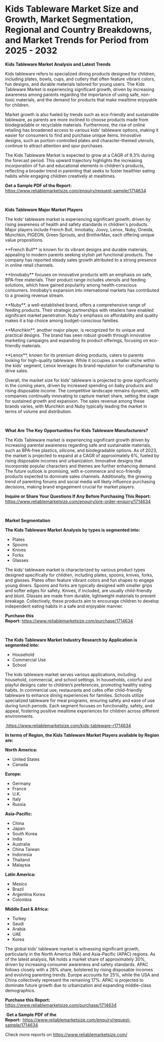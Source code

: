 <p><h1>Kids Tableware Market Size and Growth, Market Segmentation, Regional and Country Breakdowns, and Market Trends for Period from 2025 -  2032</h1></p><p><strong>Kids Tableware Market Analysis and Latest Trends</strong></p>
<p><p>Kids tableware refers to specialized dining products designed for children, including plates, bowls, cups, and cutlery that often feature vibrant colors, fun designs, and durable materials tailored for young users. The Kids Tableware Market is experiencing significant growth, driven by increasing awareness among parents regarding the importance of using safe, non-toxic materials, and the demand for products that make mealtime enjoyable for children. </p><p>Market growth is also fueled by trends such as eco-friendly and sustainable tableware, as parents are more inclined to choose products made from biodegradable or recyclable materials. Furthermore, the rise of online retailing has broadened access to various kids' tableware options, making it easier for consumers to find and purchase unique items. Innovative designs, such as portion-controlled plates and character-themed utensils, continue to attract attention and spur purchases.</p><p>The Kids Tableware Market is expected to grow at a CAGR of 8.3% during the forecast period. This upward trajectory highlights the increasing incorporation of fun and educational elements in children's products, reflecting a broader trend in parenting that seeks to foster healthier eating habits while engaging children creatively at mealtimes.</p></p>
<p><strong>Get a Sample PDF of the Report:&nbsp;</strong> <a href="https://www.reliablemarketsize.com/enquiry/request-sample/1714634?utm_campaign=2948&utm_medium=2&utm_source=Github&utm_content=ia&utm_term=28032025&utm_id=kids-tableware">https://www.reliablemarketsize.com/enquiry/request-sample/1714634</a></p>
<p>&nbsp;</p>
<p><strong>Kids Tableware Major Market Players</strong></p>
<p><p>The kids' tableware market is experiencing significant growth, driven by rising awareness of health and safety standards in children's products. Major players include French Bull, Innobaby, Joovy, Lenox, Nuby, Oneida, Munchkin, PIGEON, Green Sprouts, and BrotherMax, each offering unique value propositions.</p><p>**French Bull** is known for its vibrant designs and durable materials, appealing to modern parents seeking stylish yet functional products. The company has reported steady sales growth attributed to a strong presence in online retail channels.</p><p>**Innobaby** focuses on innovative products with an emphasis on safe, BPA-free materials. Their product range includes utensils and feeding solutions, which have gained popularity among health-conscious consumers. Innobaby’s expansion into international markets has contributed to a growing revenue stream.</p><p>**Nuby**, a well-established brand, offers a comprehensive range of feeding products. Their strategic partnerships with retailers have enabled significant market penetration. Nuby's emphasis on affordability and quality makes it a top choice among budget-conscious families.</p><p>**Munchkin**, another major player, is recognized for its unique and practical designs. The brand has seen robust growth through innovative marketing campaigns and expanding its product offerings, focusing on eco-friendly materials.</p><p>**Lenox**, known for its premium dining products, caters to parents looking for high-quality tableware. While it occupies a smaller niche within the kids' segment, Lenox leverages its brand reputation for craftsmanship to drive sales.</p><p>Overall, the market size for kids' tableware is projected to grow significantly in the coming years, driven by increased spending on baby products and rising disposable income. The competitive landscape remains dynamic, with companies continually innovating to capture market share, setting the stage for sustained growth and expansion. The sales revenue among these brands varies, with Munchkin and Nuby typically leading the market in terms of volume and distribution.</p></p>
<p>&nbsp;</p>
<p><strong>What Are The Key Opportunities For Kids Tableware Manufacturers?</strong></p>
<p><p>The Kids Tableware market is experiencing significant growth driven by increasing parental awareness regarding safe and sustainable materials, such as BPA-free plastics, silicone, and biodegradable options. As of 2023, the market is projected to expand at a CAGR of approximately 6%, fueled by rising disposable incomes and urbanization. Innovative designs that incorporate popular characters and themes are further enhancing demand. The future outlook is promising, with e-commerce and eco-friendly products expected to dominate sales channels. Additionally, the growing trend of parenting forums and social media will likely influence purchasing decisions, making brand engagement crucial for market players.</p></p>
<p><strong>Inquire or Share Your Questions If Any Before Purchasing This Report:</strong> <a href="https://www.reliablemarketsize.com/enquiry/pre-order-enquiry/1714634?utm_campaign=2948&utm_medium=2&utm_source=Github&utm_content=ia&utm_term=28032025&utm_id=kids-tableware">https://www.reliablemarketsize.com/enquiry/pre-order-enquiry/1714634</a></p>
<p>&nbsp;</p>
<p><strong>Market Segmentation</strong></p>
<p><strong>The Kids Tableware Market Analysis by types is segmented into:</strong></p>
<p><ul><li>Plates</li><li>Spoons</li><li>Knives</li><li>Forks</li><li>Glasses</li></ul></p>
<p><p>The kids' tableware market is characterized by various product types designed specifically for children, including plates, spoons, knives, forks, and glasses. Plates often feature vibrant colors and fun shapes to engage young diners. Spoons and forks are typically designed with smaller grips and softer edges for safety. Knives, if included, are usually child-friendly and blunt. Glasses are made from durable, lightweight materials to prevent breakage. Collectively, these products aim to encourage children to develop independent eating habits in a safe and enjoyable manner.</p></p>
<p><strong>Purchase this Report:&nbsp;</strong><a href="https://www.reliablemarketsize.com/purchase/1714634?utm_campaign=2948&utm_medium=2&utm_source=Github&utm_content=ia&utm_term=28032025&utm_id=kids-tableware">https://www.reliablemarketsize.com/purchase/1714634</a></p>
<p>&nbsp;</p>
<p><strong>The Kids Tableware Market Industry Research by Application is segmented into:</strong></p>
<p><ul><li>Household</li><li>Commercial Use</li><li>School</li></ul></p>
<p><p>The kids tableware market serves various applications, including household, commercial, and school settings. In households, colorful and playful designs cater to children’s preferences, promoting healthy eating habits. In commercial use, restaurants and cafes offer child-friendly tableware to enhance dining experiences for families. Schools utilize specialized tableware for meal programs, ensuring safety and ease of use during lunch periods. Each segment focuses on functionality, safety, and appeal, fostering positive mealtime experiences for children across different environments.</p></p>
<p><a href="https://www.reliablemarketsize.com/kids-tableware-r1714634?utm_campaign=2948&utm_medium=2&utm_source=Github&utm_content=ia&utm_term=28032025&utm_id=kids-tableware">&nbsp;https://www.reliablemarketsize.com/kids-tableware-r1714634</a></p>
<p><strong>In terms of Region, the Kids Tableware Market Players available by Region are:</strong></p>
<p>
    <p> <strong> North America: </strong>
        <ul>
            <li>United States</li>
            <li>Canada</li>
        </ul>
        </p> 
    <p> <strong> Europe: </strong>
        <ul>
            <li>Germany</li>
            <li>France</li>
            <li>U.K.</li>
            <li>Italy</li>
            <li>Russia</li>
        </ul>
        </p> 
    <p> <strong> Asia-Pacific: </strong>
        <ul>
            <li>China</li>
            <li>Japan</li>
            <li>South Korea</li>
            <li>India</li>
            <li>Australia</li>
            <li>China Taiwan</li>
            <li>Indonesia</li>
            <li>Thailand</li>
            <li>Malaysia</li>
        </ul>
        </p> 
    <p> <strong> Latin America: </strong>
        <ul>
            <li>Mexico</li>
            <li>Brazil</li>
            <li>Argentina Korea</li>
            <li>Colombia</li>
        </ul>
        </p> 
    <p> <strong> Middle East & Africa: </strong>
        <ul>
            <li>Turkey</li>
            <li>Saudi</li>
            <li>Arabia</li>
            <li>UAE</li>
            <li>Korea</li>
        </ul>
    </p>
    </p>
<p><p>The global kids' tableware market is witnessing significant growth, particularly in the North America (NA) and Asia-Pacific (APAC) regions. As of the latest analysis, NA holds a market share of approximately 30%, driven by increasing consumer awareness and safety standards. APAC follows closely with a 28% share, bolstered by rising disposable incomes and evolving parenting trends. Europe accounts for 25%, while the USA and China collectively represent the remaining 17%. APAC is projected to dominate future growth due to urbanization and expanding middle-class demographics.</p></p>
<p><strong>Purchase this Report: </strong><a href="https://www.reliablemarketsize.com/purchase/1714634?utm_campaign=2948&utm_medium=2&utm_source=Github&utm_content=ia&utm_term=28032025&utm_id=kids-tableware">https://www.reliablemarketsize.com/purchase/1714634</a></p>
<p>&nbsp;<strong>Get a Sample PDF of the Report:&nbsp;&nbsp;</strong><a href="https://www.reliablemarketsize.com/enquiry/request-sample/1714634?utm_campaign=2948&utm_medium=2&utm_source=Github&utm_content=ia&utm_term=28032025&utm_id=kids-tableware">https://www.reliablemarketsize.com/enquiry/request-sample/1714634</a></p>
<p><strong></strong></p>
<p>Check more reports on <a href="https://www.reliablemarketsize.com/?utm_campaign=2948&utm_medium=2&utm_source=Github&utm_content=ia&utm_term=28032025&utm_id=kids-tableware">https://www.reliablemarketsize.com/</a></p>